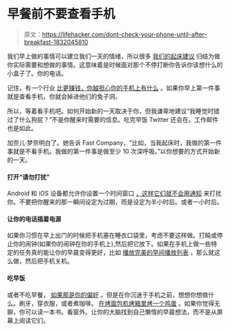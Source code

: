 # 早餐前不要查看手机

> 原文：<https://lifehacker.com/dont-check-your-phone-until-after-breakfast-1832045810>

我们早上做的事情可以建立我们一天的情绪，所以很多 [我们的起床建议](https://lifehacker.com/c/wake-up-week) 归结为做你实际需要和想做的事情。这意味着是时候面对那个不停打断你告诉你该想什么的小盒子了。你的电话。



记住，有一个行业 [比更赚钱，你越担心你的手机上有什么](https://lifehacker.com/your-notifications-are-lying-to-you-1829334172#_ga=2.140944500.710299402.1548419272-2127637903.1532515930) 。如果你早上第一件事就是查看手机，你就会掉进他们的兔子洞。

所以，等着看手机吧。如何开始新的一天取决于你，但我谦卑地建议“我睡觉时错过了什么狗屁？”不是你醒来时需要的信息。吃完早饭 Twitter 还会在。工作邮件也是如此。

加奈儿·梦奈明白了。她告诉 Fast Company，“比如，当我起床时，我做的第一件事就是不看手机。我做的第一件事是做至少 10 次深呼吸。”以你想要的方式开始新的一天。

#### 打开“请勿打扰”

Android 和 iOS 设备都允许你设置一个时间窗口 [，这样它们就不会用通知](https://lifehacker.com/turn-on-do-not-disturb-during-the-day-to-be-more-produc-1823105590) 来打扰你。不要把你醒来的那一瞬间设定为过期，而是设定为半小时后。或者一小时后。

#### 让你的电话插着电源

如果你习惯在早上出门的时候把手机塞在睡衣口袋里，考虑不要这样做。打盹或停止你的闹钟(如果你的闹钟在你的手机上),然后把它放下。如果在手机上做一些特定的任务真的能让你的早晨变得更好，比如 [播放完美的早间播放列表](https://lifehacker.com/wake-up-with-our-two-new-morning-playlists-1831882069) ，那么就这么做，然后把手机关机。

#### 吃早饭

或者不吃早餐， [如果那是你的偏好](https://vitals.lifehacker.com/do-you-really-need-to-eat-breakfast-1831948560) 。但是在你沉迷于手机之前，想想你想做什么。刷牙，穿衣服，或者煮咖啡。 [在烤面包机烤箱里烤一个鸡蛋](https://skillet.lifehacker.com/how-to-bake-an-egg-in-your-toaster-oven-1832024776) 。如果你觉得无聊，你可以读一本书。看窗外。让你的大脑找到自己懒惰的早晨想法，而不是从屏幕上阅读它们。